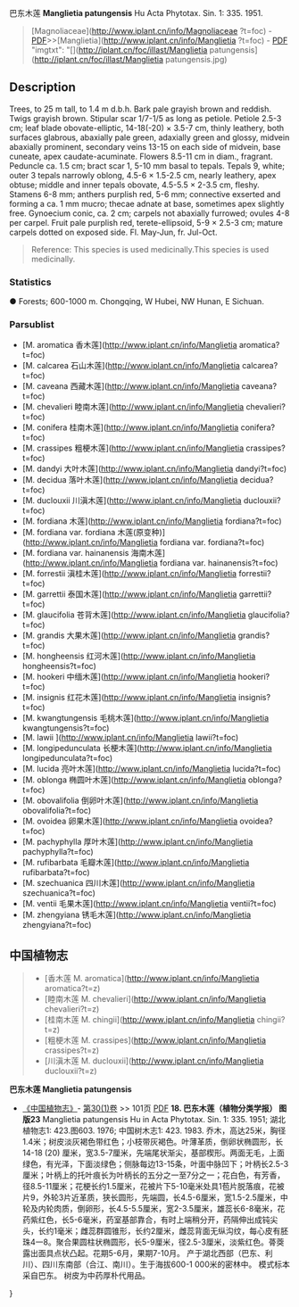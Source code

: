 巴东木莲 **Manglietia patungensis** Hu Acta Phytotax. Sin. 1: 335. 1951.

> [Magnoliaceae](http://www.iplant.cn/info/Magnoliaceae ?t=foc) - [PDF](http://iplant.cn/foc/pdf/Magnoliaceae.pdf)>>[Manglietia](http://www.iplant.cn/info/Manglietia ?t=foc) - [PDF](http://www.iplant.cn/foc/pdf/Manglietia.pdf)
  "imgtxt": "[](http://iplant.cn/foc/illast/Manglietia patungensis](http://iplant.cn/foc/illast/Manglietia patungensis.jpg)

## Description

Trees, to 25 m tall, to 1.4 m d.b.h. Bark pale grayish brown and reddish. Twigs grayish brown. Stipular scar 1/7-1/5 as long as petiole. Petiole 2.5-3 cm; leaf blade obovate-elliptic, 14-18(-20) × 3.5-7 cm, thinly leathery, both surfaces glabrous, abaxially pale green, adaxially green and glossy, midvein abaxially prominent, secondary veins 13-15 on each side of midvein, base cuneate, apex caudate-acuminate. Flowers 8.5-11 cm in diam., fragrant. Peduncle ca. 1.5 cm; bract scar 1, 5-10 mm basal to tepals. Tepals 9, white; outer 3 tepals narrowly oblong, 4.5-6 × 1.5-2.5 cm, nearly leathery, apex obtuse; middle and inner tepals obovate, 4.5-5.5 × 2-3.5 cm, fleshy. Stamens 6-8 mm; anthers purplish red, 5-6 mm; connective exserted and forming a ca. 1 mm mucro; thecae adnate at base, sometimes apex slightly free. Gynoecium conic, ca. 2 cm; carpels not abaxially furrowed; ovules 4-8 per carpel. Fruit pale purplish red, terete-ellipsoid, 5-9 × 2.5-3 cm; mature carpels dotted on exposed side. Fl. May-Jun, fr. Jul-Oct.

> Reference: 
> This species is used medicinally.This species is used medicinally.

### Statistics
● Forests; 600-1000 m. Chongqing, W Hubei, NW Hunan, E Sichuan.

### Parsublist

* [M.  aromatica  香木莲](http://www.iplant.cn/info/Manglietia aromatica?t=foc)
* [M.  calcarea  石山木莲](http://www.iplant.cn/info/Manglietia calcarea?t=foc)
* [M.  caveana  西藏木莲](http://www.iplant.cn/info/Manglietia caveana?t=foc)
* [M.  chevalieri  睦南木莲](http://www.iplant.cn/info/Manglietia chevalieri?t=foc)
* [M.  conifera  桂南木莲](http://www.iplant.cn/info/Manglietia conifera?t=foc)
* [M.  crassipes  粗梗木莲](http://www.iplant.cn/info/Manglietia crassipes?t=foc)
* [M.  dandyi  大叶木莲](http://www.iplant.cn/info/Manglietia dandyi?t=foc)
* [M.  decidua  落叶木莲](http://www.iplant.cn/info/Manglietia decidua?t=foc)
* [M.  duclouxii  川滇木莲](http://www.iplant.cn/info/Manglietia duclouxii?t=foc)
* [M.  fordiana  木莲](http://www.iplant.cn/info/Manglietia fordiana?t=foc)
* [M.  fordiana var. fordiana  木莲(原变种)](http://www.iplant.cn/info/Manglietia fordiana var. fordiana?t=foc)
* [M.  fordiana var. hainanensis  海南木莲](http://www.iplant.cn/info/Manglietia fordiana var. hainanensis?t=foc)
* [M.  forrestii  滇桂木莲](http://www.iplant.cn/info/Manglietia forrestii?t=foc)
* [M.  garrettii  泰国木莲](http://www.iplant.cn/info/Manglietia garrettii?t=foc)
* [M.  glaucifolia  苍背木莲](http://www.iplant.cn/info/Manglietia glaucifolia?t=foc)
* [M.  grandis  大果木莲](http://www.iplant.cn/info/Manglietia grandis?t=foc)
* [M.  hongheensis  红河木莲](http://www.iplant.cn/info/Manglietia hongheensis?t=foc)
* [M.  hookeri  中缅木莲](http://www.iplant.cn/info/Manglietia hookeri?t=foc)
* [M.  insignis  红花木莲](http://www.iplant.cn/info/Manglietia insignis?t=foc)
* [M.  kwangtungensis  毛桃木莲](http://www.iplant.cn/info/Manglietia kwangtungensis?t=foc)
* [M.  lawii  ](http://www.iplant.cn/info/Manglietia lawii?t=foc)
* [M.  longipedunculata  长梗木莲](http://www.iplant.cn/info/Manglietia longipedunculata?t=foc)
* [M.  lucida  亮叶木莲](http://www.iplant.cn/info/Manglietia lucida?t=foc)
* [M.  oblonga  椭圆叶木莲](http://www.iplant.cn/info/Manglietia oblonga?t=foc)
* [M.  obovalifolia  倒卵叶木莲](http://www.iplant.cn/info/Manglietia obovalifolia?t=foc)
* [M.  ovoidea  卵果木莲](http://www.iplant.cn/info/Manglietia ovoidea?t=foc)
* [M.  pachyphylla  厚叶木莲](http://www.iplant.cn/info/Manglietia pachyphylla?t=foc)
* [M.  rufibarbata  毛瓣木莲](http://www.iplant.cn/info/Manglietia rufibarbata?t=foc)
* [M.  szechuanica  四川木莲](http://www.iplant.cn/info/Manglietia szechuanica?t=foc)
* [M.  ventii  毛果木莲](http://www.iplant.cn/info/Manglietia ventii?t=foc)
* [M.  zhengyiana  锈毛木莲](http://www.iplant.cn/info/Manglietia zhengyiana?t=foc)

## 中国植物志

> * [香木莲  M.  aromatica](http://www.iplant.cn/info/Manglietia aromatica?t=z)
> * [睦南木莲  M.  chevalieri](http://www.iplant.cn/info/Manglietia chevalieri?t=z)
> * [桂南木莲  M.  chingii](http://www.iplant.cn/info/Manglietia chingii?t=z)
> * [粗梗木莲  M.  crassipes](http://www.iplant.cn/info/Manglietia crassipes?t=z)
> * [川滇木莲  M.  duclouxii](http://www.iplant.cn/info/Manglietia duclouxii?t=z)

**巴东木莲 Manglietia patungensis**

* [《中国植物志》](http://www.iplant.cn/frps)- [第30(1)卷](http://www.iplant.cn/frps/vol/30(1)) >> 101页 [PDF](http://www.iplant.cn/frps/pdf/30(1)/101a.PDF)
**18. 巴东木莲（植物分类学报） 图版23**
Manglietia patungensis Hu in Acta Phytotax. Sin. 1: 335. 1951; 湖北植物志1: 423.图603. 1976; 中国树木志1: 423. 1983.
乔木，高达25米，胸径1.4米；树皮淡灰褐色带红色；小枝带灰褐色。叶薄革质，倒卵状椭圆形，长14-18 (20) 厘米，宽3.5-7厘米，先端尾状渐尖，基部楔形。两面无毛，上面绿色，有光泽，下面淡绿色；侧脉每边13-15条，叶面中脉凹下；叶柄长2.5-3厘米；叶柄上的托叶痕长为叶柄长的五分之一至7分之一；花白色，有芳香，径8.5-11厘米；花梗长约1.5厘米，花被片下5-10毫米处具1苞片脱落痕，花被片9，外轮3片近革质，狭长圆形，先端圆，长4.5-6厘米，宽1.5-2.5厘米，中轮及内轮肉质，倒卵形，长4.5-5.5厘米，宽2-3.5厘米，雄蕊长6-8毫米，花药紫红色，长5-6毫米，药室基部靠合，有时上端稍分开，药隔伸出成钝尖头，长约1毫米；雌蕊群圆锥形，长约2厘米，雌蕊背面无纵沟纹，每心皮有胚珠4一8。聚合果圆柱状椭圆形，长5-9厘米，径2.5-3厘米，淡紫红色。蓇葖露出面具点状凸起。花期5-6月，果期7-10月。
产于湖北西部（巴东、利川）、四川东南部（合江、南川）。生于海拔600-1 000米的密林中。
模式标本采自巴东。
树皮为中药厚朴代用品。

}